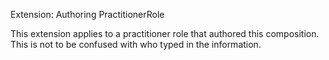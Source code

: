 Extension: Authoring PractitionerRole

This extension applies to a practitioner role that authored this composition. This is not to be confused with who typed in the information.